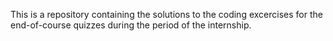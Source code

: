 This is a repository containing the solutions to the coding excercises for the end-of-course quizzes during the period of the internship.